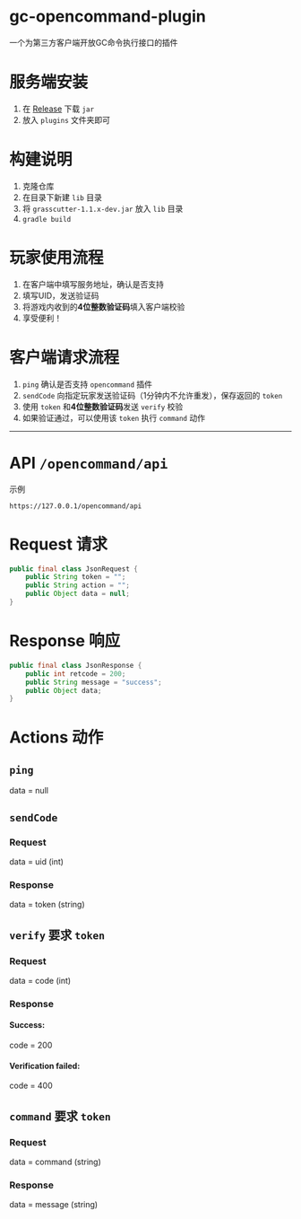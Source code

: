 # gc-opencommand-plugin

一个为第三方客户端开放GC命令执行接口的插件

# 服务端安装
1. 在 [Release](https://github.com/jie65535/gc-opencommand-plugin/releases) 下载 `jar`
2. 放入 `plugins` 文件夹即可

# 构建说明
1. 克隆仓库
2. 在目录下新建 `lib` 目录
3. 将 `grasscutter-1.1.x-dev.jar` 放入 `lib` 目录
4. `gradle build`

# 玩家使用流程
1. 在客户端中填写服务地址，确认是否支持
2. 填写UID，发送验证码
3. 将游戏内收到的**4位整数验证码**填入客户端校验
4. 享受便利！

# 客户端请求流程
1. `ping` 确认是否支持 `opencommand` 插件
2. `sendCode` 向指定玩家发送验证码（1分钟内不允许重发），保存返回的 `token`
3. 使用 `token` 和**4位整数验证码**发送 `verify` 校验
4. 如果验证通过，可以使用该 `token` 执行 `command` 动作

---

# API `/opencommand/api`
示例
```
https://127.0.0.1/opencommand/api
```

# Request 请求
```java
public final class JsonRequest {
    public String token = "";
    public String action = "";
    public Object data = null;
}
```

# Response 响应
```java
public final class JsonResponse {
    public int retcode = 200;
    public String message = "success";
    public Object data;
}
```

# Actions 动作
## `ping`
data = null

## `sendCode`
### Request
data = uid (int)
### Response
data = token (string)

## `verify` 要求 `token`
### Request
data = code (int)
### Response
#### Success:
code = 200
#### Verification failed:
code = 400

## `command` 要求 `token`
### Request
data = command (string)
### Response
data = message (string)
